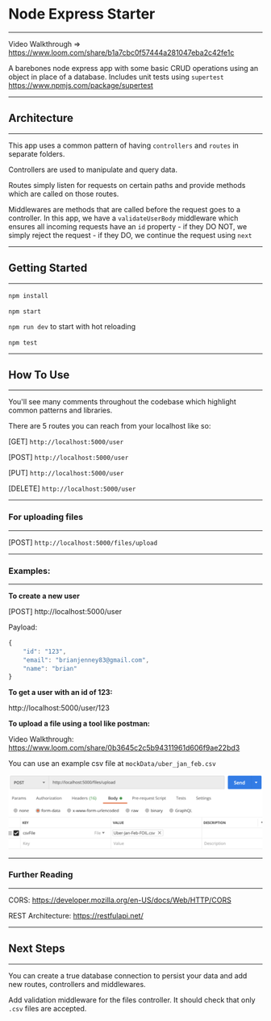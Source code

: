 # Node Express Starter

---

Video Walkthrough => https://www.loom.com/share/b1a7cbc0f57444a281047eba2c42fe1c

A barebones node express app with some basic CRUD operations using an object in place of a database. Includes unit tests using `supertest` https://www.npmjs.com/package/supertest

---

## Architecture

---

This app uses a common pattern of having `controllers` and `routes` in separate folders.

Controllers are used to manipulate and query data.

Routes simply listen for requests on certain paths and provide methods which are called on those routes.

Middlewares are methods that are called before the request goes to a controller. In this app, we have a `validateUserBody` middleware which ensures all incoming requests have an `id` property - if they DO NOT, we simply reject the request - if they DO, we continue the request using `next`

---

## Getting Started

---

`npm install`

`npm start`

`npm run dev` to start with hot reloading

`npm test`

---

## How To Use

---

You'll see many comments throughout the codebase which highlight common patterns and libraries.

There are 5 routes you can reach from your localhost like so:

[GET] `http://localhost:5000/user`

[POST] `http://localhost:5000/user`

[PUT] `http://localhost:5000/user`

[DELETE] `http://localhost:5000/user`

---

### For uploading files

---

[POST] `http://localhost:5000/files/upload`

---

### Examples:

---

**To create a new user**

[POST] http://localhost:5000/user

Payload:

```js
{
    "id": "123",
    "email": "brianjenney83@gmail.com",
    "name": "brian"
}
```

**To get a user with an id of 123:**

http://localhost:5000/user/123

**To upload a file using a tool like postman:**

Video Walkthrough: https://www.loom.com/share/0b3645c2c5b94311961d606f9ae22bd3

You can use an example csv file at `mockData/uber_jan_feb.csv`

<img src="mockData/postman_example.png">

---

### Further Reading

---

CORS: https://developer.mozilla.org/en-US/docs/Web/HTTP/CORS

REST Architecture: https://restfulapi.net/

---

## Next Steps

---

You can create a true database connection to persist your data and add new routes, controllers and middlewares.

Add validation middleware for the files controller. It should check that only `.csv` files are accepted.
